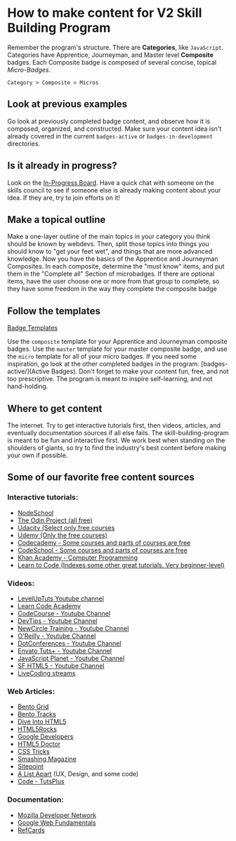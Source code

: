 # How to make content for V2 Skill Building Program

Remember the program's structure.
There are **Categories**, like `JavaScript`.
Categories have Apprentice, Journeyman, and Master level **Composite** badges.
Each Composite badge is composed of several concise, topical *Micro-Badges*.

`Category > Composite > Micros`


## Look at previous examples

Go look at previously completed badge content, and observe how it is composed,
organized, and constructed. Make sure your content idea isn't already covered in
the current `badges-active` or `badges-in-development` directories.


## Is it already in progress?

Look on the [In-Progress Board](./in-progress-board.md). Have a quick chat with
someone on the skills council to see if someone else is already making content
about your idea. If they are, try to join efforts on it!


## Make a topical outline

Make a one-layer outline of the main topics in your category you think should be
known by webdevs. Then, split those topics into things you should know to "get
your feet wet", and things that are more advanced knowledge. Now you have the
basics of the Apprentice and Journeyman Composites. In each composite, determine
the "must know" items, and put them in the "Complete all" Section of
microbadges. If there are optional items, have the user choose one or more from
that group to complete, so they have some freedom in the way they complete the
composite badge


## Follow the templates

[Badge Templates](badge-templates/)

Use the `composite` template for your Apprentice and Journeyman composite
badges. Use the `master` template for your master composite badge, and use the
`micro` template for all of your micro badges. If you need some inspiration, go
look at the other completed badges in the program:
[badges-active/](Active Badges). Don't forget to make your content fun, free,
and not too prescriptive. The program is meant to inspire self-learning, and not
 hand-holding.


## Where to get content

The internet. Try to get interactive tutorials first, then videos, articles,
and eventually documentation sources if all else fails. The
skill-building-program is meant to be fun and interactive first. We work best
when standing on the shoulders of giants, so try to find the industry's best
content before making your own if possible.


## Some of our favorite free content sources

### Interactive tutorials:

- [NodeSchool](http://nodeschool.io/)
- [The Odin Project (all free)](http://www.theodinproject.com/courses)
- [Udacity (Select only free courses](https://www.udacity.com/courses/all)
- [Udemy (Only the free courses)](https://www.udemy.com/courses/)
- [Codecademy - Some courses and parts of courses are free](https://www.codecademy.com/learn)
- [CodeSchool - Some courses and parts of courses are free](https://www.codeschool.com/learn)
- [Khan Academy - Computer Programming](https://www.khanacademy.org/computing/computer-programming)
- [Learn to Code (Indexes some other great tutorials. Very beginner-level)](http://www.webdesigndegreecenter.org/learn-to-code/)

### Videos:

- [LevelUpTuts Youtube channel](https://www.youtube.com/user/LevelUpTuts)
- [Learn Code Academy](https://www.youtube.com/user/learncodeacademy)
- [CodeCourse - Youtube Channel](https://www.youtube.com/user/phpacademy)
- [DevTips - Youtube Channel](https://www.youtube.com/user/DevTipsForDesigners)
- [NewCircle Training - Youtube Channel](https://www.youtube.com/channel/UCkQX1tChV7Z7l1LFF4L9j_g)
- [O'Reilly - Youtube Channel](https://www.youtube.com/channel/UC3BGlwmI-Vk6PWyMt15dKGw)
- [DotConferences - Youtube Channel](https://www.youtube.com/channel/UCSRhwaM00ay0fasnsw6EXKA)
- [Envato Tuts+ - Youtube Channel](https://www.youtube.com/channel/UC8lxnUR_CzruT2KA6cb7p0Q)
- [JavaScript Planet - Youtube Channel](https://www.youtube.com/channel/UCzVnCG4ItKitN1SCBM7-AbA/videos)
- [SF HTML5 - Youtube Channel](https://www.youtube.com/channel/UCyupHmJVuUGpCMzemHYnUqQ)
- [LiveCoding streams](https://www.livecoding.tv/livestreams/)

### Web Articles:

- [Bento Grid](https://www.bento.io/grid)
- [Bento Tracks](https://www.bento.io/tracks)
- [Dive Into HTML5](http://diveintohtml5.info/)
- [HTML5Rocks](http://www.html5rocks.com/)
- [Google Developers](https://developers.google.com/web/updates/2015/12/security-panel)
- [HTML5 Doctor](http://html5doctor.com/)
- [CSS Tricks](https://css-tricks.com/)
- [Smashing Magazine](https://www.smashingmagazine.com/)
- [Sitepoint](http://www.sitepoint.com/)
- [A List Apart](http://alistapart.com/) (UX, Design, and some code)
- [Code - TutsPlus](http://code.tutsplus.com/)

### Documentation:

- [Mozilla Developer Network](https://developer.mozilla.org/)
- [Google Web Fundamentals](https://developers.google.com/web/fundamentals/)
- [RefCards](https://dzone.com/refcardz)
